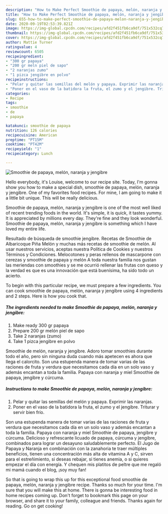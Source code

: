 ```yaml
---
description: "How to Make Perfect Smoothie de papaya, melón, naranja y jengibre"
title: "How to Make Perfect Smoothie de papaya, melón, naranja y jengibre"
slug: 655-how-to-make-perfect-smoothie-de-papaya-melon-naranja-y-jengibre
date: 2020-09-19T02:53:39.821Z
image: https://img-global.cpcdn.com/recipes/afd2f451fb6ca9df/751x532cq70/smoothie-de-papaya-melon-naranja-y-jengibre-foto-principal.jpg
thumbnail: https://img-global.cpcdn.com/recipes/afd2f451fb6ca9df/751x532cq70/smoothie-de-papaya-melon-naranja-y-jengibre-foto-principal.jpg
cover: https://img-global.cpcdn.com/recipes/afd2f451fb6ca9df/751x532cq70/smoothie-de-papaya-melon-naranja-y-jengibre-foto-principal.jpg
author: Mattie Turner
ratingvalue: 4
reviewcount: 6505
recipeingredient:
- "300 gr papaya"
- "200 gr meln piel de sapo"
- "2 naranjas zumo"
- "1 pizca jengibre en polvo"
recipeinstructions:
- "Pelar y quitar las semillas del melón y papaya. Exprimir las naranjas."
- "Poner en el vaso de la batidora la fruta, el zumo y el jengibre. Triturar y servir bien frío."
categories:
- Recipe
tags:
- smoothie
- de
- papaya

katakunci: smoothie de papaya 
nutrition: 126 calories
recipecuisine: American
preptime: "PT15M"
cooktime: "PT42M"
recipeyield: "1"
recipecategory: Lunch

---
```



![Smoothie de papaya, melón, naranja y jengibre](https://img-global.cpcdn.com/recipes/afd2f451fb6ca9df/751x532cq70/smoothie-de-papaya-melon-naranja-y-jengibre-foto-principal.jpg)

Hello everybody, it's Louise, welcome to our recipe site. Today, I'm gonna show you how to make a special dish, smoothie de papaya, melón, naranja y jengibre. One of my favorites food recipes. For mine, I am going to make it a little bit unique. This will be really delicious.

Smoothie de papaya, melón, naranja y jengibre is one of the most well liked of recent trending foods in the world. It's simple, it is quick, it tastes yummy. It is appreciated by millions every day. They're fine and they look wonderful. Smoothie de papaya, melón, naranja y jengibre is something which I have loved my entire life.

Resultado de búsqueda de smoothie jengibre. Recetas de Smoothie de Albaricoque Piña Melón y muchas más recetas de smoothie de melón. Al usar nuestros servicios, aceptas nuestra Política de Cookies y nuestros Términos y Condiciones. Melocotones y peras rellenos de mascarpone con cerezas y smoothie de papaya y melón A toda nuestra familia nos gustan las meriendas con smoothies y se me ocurrió rellenar las frutas con queso y la verdad es que es una innovación que está buenísima, ha sido todo un acierto.


To begin with this particular recipe, we must prepare a few ingredients. You can cook smoothie de papaya, melón, naranja y jengibre using 4 ingredients and 2 steps. Here is how you cook that.

<!--inarticleads1-->

##### The ingredients needed to make Smoothie de papaya, melón, naranja y jengibre:

1. Make ready 300 gr papaya
1. Prepare 200 gr melón piel de sapo
1. Take 2 naranjas (zumo)
1. Take 1 pizca jengibre en polvo


Smoothie de melón, naranja y jengibre. Adoro tomar smoothies durante todo el año, pero sin ninguna duda cuando más apetecen es ahora que llega el calorcito. Son una estupenda manera de tomar varias de las raciones de fruta y verdura que necesitamos cada día en un solo vaso y además encantan a toda la familia. Papaya con naranja y miel Smoothie de papaya, jengibre y cúrcuma. 

<!--inarticleads2-->

##### Instructions to make Smoothie de papaya, melón, naranja y jengibre:

1. Pelar y quitar las semillas del melón y papaya. Exprimir las naranjas.
1. Poner en el vaso de la batidora la fruta, el zumo y el jengibre. Triturar y servir bien frío.


Son una estupenda manera de tomar varias de las raciones de fruta y verdura que necesitamos cada día en un solo vaso y además encantan a toda la familia. Papaya con naranja y miel Smoothie de papaya, jengibre y cúrcuma. Delicioso y refrescante licuado de papaya, cúrcuma y jengibre, combinados para lograr un desayuno saludablemente perfecto. El Jugo de Papaya y Naranja en combinación con la zanahoria te traer múltiples beneficios, tienen una concentración más alta de vitamina A y C, sirven para el estreñimiento, si deseas rebajar, si tienes anemia, o si quieres empezar el día con energía. Y chequen mis platitos de peltre que me regaló mi mamá cuando el blog, ¡soy muy fan! 

So that is going to wrap this up for this exceptional food smoothie de papaya, melón, naranja y jengibre recipe. Thanks so much for your time. I'm sure that you will make this at home. There is gonna be interesting food in home recipes coming up. Don't forget to bookmark this page on your browser, and share it to your family, colleague and friends. Thanks again for reading. Go on get cooking!
